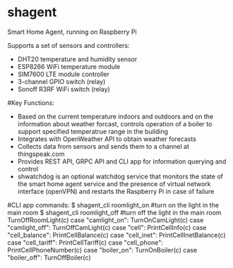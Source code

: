 # shagent
Smart Home Agent, running on Raspberry Pi

Supports a set of sensors and controllers:
- DHT20 temperature and humidity sensor
- ESP8266 WiFi temperature module
- SIM7600 LTE module controller
- 3-channel GPIO switch (relay)
- Sonoff R3RF WiFi switch (relay)

#Key Functions:
- Based on the current temperature indoors and outdoors and on the information about weather forcast, controls operation of a boiler to support specified temperatrue range in the building
- Integrates with OpenWeather API to obtain weather forecasts
- Collects data from sensors and sends them to a channel at thingspeak.com
- Provides REST API, GRPC API and CLI app for information querying and control
- shwatchdog is an optional watchdog service that monitors the state of the smart home agent service and the presence of virtual network interface (openVPN) and restarts the Raspberry Pi in case of failure

#CLI app commands:
$ shagent_cli roomlight_on #turn on the light in the main room 
$ shagent_cli roomlight_off #turn off the light in the main room
			TurnOffRoomLight(c)
		case "camlight_on":
			TurnOnCamLight(c)
		case "camlight_off":
			TurnOffCamLight(c)
		case "cell":
			PrintCellInfo(c)
		case "cell_balance":
			PrintCellBalance(c)
		case "cell_inet":
			PrintCellInetBalance(c)
		case "cell_tariff":
			PrintCellTariff(c)
		case "cell_phone":
			PrintCellPhoneNumber(c)
		case "boiler_on":
			TurnOnBoiler(c)
		case "boiler_off":
			TurnOffBoiler(c)
